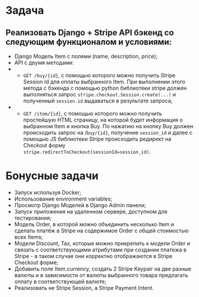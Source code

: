 # Задача

## Реализовать Django + Stripe API бэкенд со следующим функционалом и условиями:
- Django Модель Item с полями (name, description, price);
- API с двумя методами:
- - ```GET /buy/{id}```, c помощью которого можно получить Stripe Session Id для оплаты выбранного Item. При выполнении этого метода c бэкенда с помощью python библиотеки stripe должен выполняться запрос ```stripe.checkout.Session.create(...)``` и полученный ```session.id``` выдаваться в результате запроса;
- - ```GET /item/{id}```, c помощью которого можно получить простейшую HTML страницу, на которой будет информация о выбранном Item и кнопка Buy. По нажатию на кнопку Buy должен происходить запрос на /```buy/{id}```, получение ```session_id``` и далее с помощью JS библиотеки Stripe происходить редирект на Checkout форму ```stripe.redirectToCheckout(sessionId=session_id)```.

# Бонусные задачи
- Запуск используя Docker;
- Использование environment variables;
- Просмотр Django Моделей в Django Admin панели;
- Запуск приложения на удаленном сервере, доступном для тестирования;
- Модель Order, в которой можно объединить несколько Item и сделать платёж в Stripe на содержимое Order c общей стоимостью всех Items;
- Модели Discount, Tax, которые можно прикрепить к модели Order и связать с соответствующими атрибутами при создании платежа в Stripe - в таком случае они корректно отображаются в Stripe Checkout форме;
- Добавить поле Item.currency, создать 2 Stripe Keypair на две разные валюты и в зависимости от валюты выбранного товара предлагать оплату в соответствующей валюте;
- Реализовать не Stripe Session, а Stripe Payment Intent.
